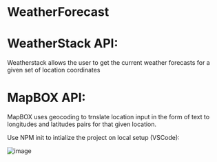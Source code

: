 # WeatherForecast

# WeatherStack API: 
Weatherstack allows the user to get the current weather forecasts for a given set of location coordinates


# MapBOX API: 
MapBOX uses geocoding to trnslate location input in the form of text to longitudes and latitudes pairs for that given location.

Use NPM init to intialize the project on local setup (VSCode): 

![image](https://user-images.githubusercontent.com/31684198/149560284-6cb91fbe-bf08-49dc-bfc4-26803128e3bf.png)
